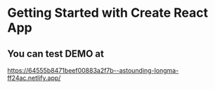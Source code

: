 # Getting Started with Create React App
## You can test DEMO at 
https://64555b8471beef00883a2f7b--astounding-longma-ff24ac.netlify.app/